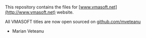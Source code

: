This repository contains the files for [www.vmasoft.net](http://www.vmasoft.net) website.

All VMASOFT titles are now open sourced on [github.com/mveteanu](http://github.com/mveteanu/)

- Marian Veteanu
